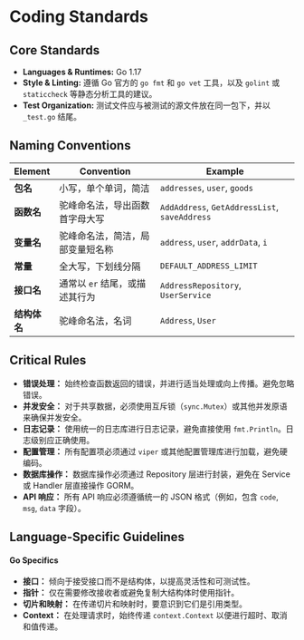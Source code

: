 # Coding Standards

## Core Standards

*   **Languages & Runtimes:** Go 1.17
*   **Style & Linting:** 遵循 Go 官方的 `go fmt` 和 `go vet` 工具，以及 `golint` 或 `staticcheck` 等静态分析工具的建议。
*   **Test Organization:** 测试文件应与被测试的源文件放在同一包下，并以 `_test.go` 结尾。

## Naming Conventions

| Element | Convention | Example |
|---|---|---|
| **包名** | 小写，单个单词，简洁 | `addresses`, `user`, `goods` |
| **函数名** | 驼峰命名法，导出函数首字母大写 | `AddAddress`, `GetAddressList`, `saveAddress` |
| **变量名** | 驼峰命名法，简洁，局部变量短名称 | `address`, `user`, `addrData`, `i` |
| **常量** | 全大写，下划线分隔 | `DEFAULT_ADDRESS_LIMIT` |
| **接口名** | 通常以 `er` 结尾，或描述其行为 | `AddressRepository`, `UserService` |
| **结构体名** | 驼峰命名法，名词 | `Address`, `User` |

## Critical Rules

*   **错误处理：** 始终检查函数返回的错误，并进行适当处理或向上传播。避免忽略错误。
*   **并发安全：** 对于共享数据，必须使用互斥锁（`sync.Mutex`）或其他并发原语来确保并发安全。
*   **日志记录：** 使用统一的日志库进行日志记录，避免直接使用 `fmt.Println`。日志级别应正确使用。
*   **配置管理：** 所有配置项必须通过 `viper` 或其他配置管理库进行加载，避免硬编码。
*   **数据库操作：** 数据库操作必须通过 Repository 层进行封装，避免在 Service 或 Handler 层直接操作 GORM。
*   **API 响应：** 所有 API 响应必须遵循统一的 JSON 格式（例如，包含 `code`, `msg`, `data` 字段）。

## Language-Specific Guidelines

#### Go Specifics

*   **接口：** 倾向于接受接口而不是结构体，以提高灵活性和可测试性。
*   **指针：** 仅在需要修改接收者或避免复制大结构体时使用指针。
*   **切片和映射：** 在传递切片和映射时，要意识到它们是引用类型。
*   **Context：** 在处理请求时，始终传递 `context.Context` 以便进行超时、取消和值传递。
